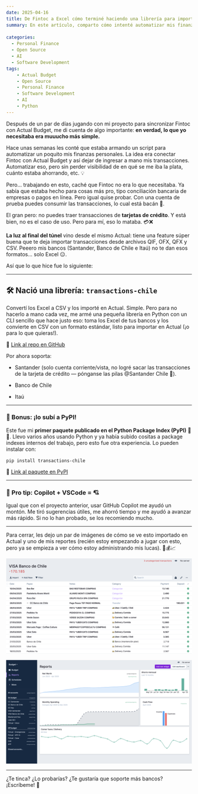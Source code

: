 ```yaml
---
date: 2025-04-16
title: De Fintoc a Excel cómo terminé haciendo una librería para importar mis transacciones a Actual Budget 💸📊
summary: En este artículo, comparto cómo intenté automatizar mis finanzas personales integrando Fintoc con Actual Budget, pero terminé desarrollando una solución más simple y efectiva. Dado que los bancos chilenos (Santander, Banco de Chile, Itaú) no ofrecen exportaciones en formatos compatibles con Actual (como QIF o OFX), creé una librería en Python llamada transactions-chile que convierte archivos Excel de transacciones bancarias a CSV estándar. La herramienta incluye un CLI fácil de usar y ya está disponible en PyPI. Ideal para quienes buscan simplificar la carga de datos financieros en Actual Budget desde bancos en Chile.

categories: 
  - Personal Finance
  - Open Source
  - AI
  - Software Development
tags:
    - Actual Budget
    - Open Source
    - Personal Finance
    - Software Development
    - AI
    - Python
---
```


Después de un par de días jugando con mi proyecto para sincronizar Fintoc con Actual Budget, me di cuenta de algo importante: **en verdad, lo que yo necesitaba era muuucho más simple.**

Hace unas semanas les conté que estaba armando un script para automatizar un poquito mis finanzas personales. La idea era conectar Fintoc con Actual Budget y así dejar de ingresar a mano mis transacciones. Automatizar eso, pero sin perder visibilidad de en qué se me iba la plata, cuánto estaba ahorrando, etc. 💡

Pero... trabajando en esto, caché que Fintoc no era lo que necesitaba. Ya sabía que estaba hecho para cosas más pro, tipo conciliación bancaria de empresas o pagos en línea. Pero igual quise probar. Con una cuenta de prueba puedes consumir las transacciones, lo cual está bacán 🙌.

El gran pero: no puedes traer transacciones de **tarjetas de crédito**. Y está bien, no es el caso de uso. Pero para mí, eso lo mataba. 💳❌

**La luz al final del túnel** vino desde el mismo Actual: tiene una feature súper buena que te deja importar transacciones desde archivos QIF, OFX, QFX y CSV. Peeero mis bancos (Santander, Banco de Chile e Itaú) no te dan esos formatos... solo Excel 😑.

Así que lo que hice fue lo siguiente:

---

## 🛠️ Nació una librería: `transactions-chile`

Convertí los Excel a CSV y los importé en Actual. Simple. Pero para no hacerlo a mano cada vez, me armé una pequeña librería en Python con un CLI sencillo que hace justo eso: toma los Excel de tus bancos y los convierte en CSV con un formato estándar, listo para importar en Actual (¡o para lo que quieras!).

🔗 [Link al repo en GitHub](https://github.com/josecannete/transactions-chile)

Por ahora soporta:

- Santander (solo cuenta corriente/vista, no logré sacar las transacciones de la tarjeta de crédito — pónganse las pilas @Santander Chile 👀).
    
- Banco de Chile
    
- Itaú
    

---

### 🎉 Bonus: ¡lo subí a PyPI!

Este fue mi **primer paquete publicado en el Python Package Index (PyPI)** 🐍🚀. Llevo varios años usando Python y ya había subido cositas a package indexes internos del trabajo, pero esto fue otra experiencia. Lo pueden instalar con:

```
pip install transactions-chile
```

🔗 [Link al paquete en PyPI](https://pypi.org/project/transactions-chile/)

---

### 🧠 Pro tip: Copilot + VSCode = 💘

Igual que con el proyecto anterior, usar GitHub Copilot me ayudó un montón. Me tiró sugerencias útiles, me ahorró tiempo y me ayudó a avanzar más rápido. Si no lo han probado, se los recomiendo mucho.

---

Para cerrar, les dejo un par de imágenes de cómo se ve esto importado en Actual y uno de mis reportes (recién estoy empezando a jugar con esto, pero ya se empieza a ver cómo estoy administrando mis lucas). 👀💰📈

![Así se ve al importar las nuevas transacciones en Actual.](import-transactions-actual-1.png)

![Mis reportes (work in progress obvio jajaj)](featured.png)

---

¿Te tinca? ¿Lo probarías? ¿Te gustaría que soporte más bancos? ¡Escríbeme! 📨
